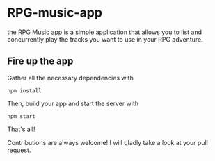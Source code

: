 # RPG-music-app

the RPG Music app is a simple application that allows you to list and concurrently play the tracks you want to use in your RPG adventure.

## Fire up the app

Gather all the necessary dependencies with
```
npm install
```

Then, build your app and start the server with
```
npm start
```

That's all!

Contributions are always welcome! I will gladly take a look at your pull request.